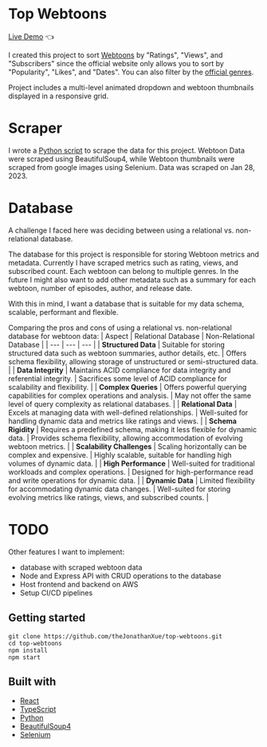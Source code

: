 # Top Webtoons

[Live Demo](https://thejonathanxue.github.io/top-webtoons/) :point_left:

I created this project to sort [Webtoons](https://www.webtoons.com/en/) by "Ratings", "Views", and "Subscribers" since the official website only allows you to sort by "Popularity", "Likes", and "Dates". You can also filter by the [official genres](https://www.webtoons.com/en/genre#).

Project includes a multi-level animated dropdown and webtoon thumbnails displayed in a responsive grid.

# Scraper

I wrote a [Python script](https://github.com/theJonathanXue/webtoon-rating-scraper) to scrape the data for this project. Webtoon Data were scraped using BeautifulSoup4, while Webtoon thumbnails were scraped from google images using Selenium. Data was scraped on Jan 28, 2023.

# Database
A challenge I faced here was deciding between using a relational vs. non-relational database.

The database for this project is responsible for storing Webtoon metrics and metadata. Currently I have scraped metrics such as rating, views, and subscribed count. Each webtoon can belong to multiple genres. In the future I might also want to add other metadata such as a summary for each webtoon, number of episodes, author, and release date.

With this in mind, I want a database that is suitable for my data schema, scalable, performant and flexible. 

Comparing the pros and cons of using a relational vs. non-relational database for webtoon data:
| Aspect | Relational Database | Non-Relational Database |
| --- | --- | --- |
| **Structured Data** | Suitable for storing structured data such as webtoon summaries, author details, etc. | Offers schema flexibility, allowing storage of unstructured or semi-structured data. |
| **Data Integrity** | Maintains ACID compliance for data integrity and referential integrity. | Sacrifices some level of ACID compliance for scalability and flexibility. |
| **Complex Queries** | Offers powerful querying capabilities for complex operations and analysis. | May not offer the same level of query complexity as relational databases. |
| **Relational Data** | Excels at managing data with well-defined relationships. | Well-suited for handling dynamic data and metrics like ratings and views. |
| **Schema Rigidity** | Requires a predefined schema, making it less flexible for dynamic data. | Provides schema flexibility, allowing accommodation of evolving webtoon metrics. |
| **Scalability Challenges** | Scaling horizontally can be complex and expensive. | Highly scalable, suitable for handling high volumes of dynamic data. |
| **High Performance** | Well-suited for traditional workloads and complex operations. | Designed for high-performance read and write operations for dynamic data. |
| **Dynamic Data** | Limited flexibility for accommodating dynamic data changes. | Well-suited for storing evolving metrics like ratings, views, and subscribed counts. |



# TODO
Other features I want to implement:
- database with scraped webtoon data
- Node and Express API with CRUD operations to the database
- Host frontend and backend on AWS
- Setup CI/CD pipelines

## Getting started

```
git clone https://github.com/theJonathanXue/top-webtoons.git
cd top-webtoons
npm install
npm start
```

## Built with

- [React](https://reactjs.org/)
- [TypeScript](https://www.typescriptlang.org/)
- [Python](https://www.python.org/)
- [BeautifulSoup4](https://pypi.org/project/beautifulsoup4/)
- [Selenium](https://www.selenium.dev/)

